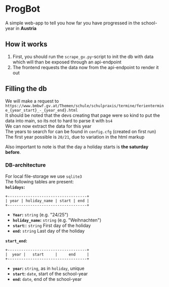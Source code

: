 # ProgBot
A simple web-app to tell you how far you have progressed in the school-year in **Austria**

## How it works
1. First, you should run the `scrape_gv.py`-script to init the db with data which will than be exposed through an api-endpoint
2. The frontend requests the data now from the api-endpoint to render it out

## Filling the db
We will make a request to `https://www.bmbwf.gv.at/Themen/schule/schulpraxis/termine/ferientermine_{year_start}_-_{year_end}.html`  
It should be noted that the devs creating that page were so kind to put the data into main, so its not to hard to parse it with `bs4`  
We can now extract the data for this year  
The years to search for can be found in `config.cfg` (created on first run)
The first year possible is `20/21`, due to variation in the html markup
  
Also important to note is that the day a holiday starts is **the saturday before**.

### DB-architecture
For local file-storage we use `sqlite3`  
The following tables are present:  
**`holidays`:**
```
+-----------------------------------+
| year | holiday_name | start | end |
+-----------------------------------+
```
- **`Year`:** `string` (e.g. "24/25")
- **`holiday_name`:** `string` (e.g. "Weihnachten")
- **`start`:**: `string` First day of the holiday
- **`end`:** `string` Last day of the holiday

**`start_end`:**
```
+-----------------------------------+
|  year |   start     |     end     |
+-----------------------------------+
```
- **`year`:** `string`, as in `holiday`, unique
- **`start`:** `date`, start of the school-year
- **`end`:** `date`, end of the school-year